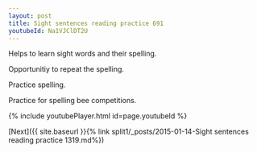 ```yaml
---
layout: post
title: Sight sentences reading practice 691
youtubeId: Na1VJClDT2U
---
```

 
 
Helps to learn sight words and their spelling.

Opportunitiy to repeat the spelling. 

Practice spelling. 
 
Practice for spelling bee competitions. 
 
{% include youtubePlayer.html id=page.youtubeId %}
 
 

[Next]({{ site.baseurl }}{% link  split1/_posts/2015-01-14-Sight sentences reading practice 1319.md%})
 
